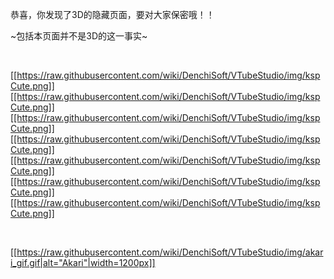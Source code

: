 恭喜，你发现了3D的隐藏页面，要对大家保密哦！！

~包括本页面并不是3D的这一事实~

<br/>

[[https://raw.githubusercontent.com/wiki/DenchiSoft/VTubeStudio/img/kspCute.png]][[https://raw.githubusercontent.com/wiki/DenchiSoft/VTubeStudio/img/kspCute.png]][[https://raw.githubusercontent.com/wiki/DenchiSoft/VTubeStudio/img/kspCute.png]][[https://raw.githubusercontent.com/wiki/DenchiSoft/VTubeStudio/img/kspCute.png]][[https://raw.githubusercontent.com/wiki/DenchiSoft/VTubeStudio/img/kspCute.png]][[https://raw.githubusercontent.com/wiki/DenchiSoft/VTubeStudio/img/kspCute.png]][[https://raw.githubusercontent.com/wiki/DenchiSoft/VTubeStudio/img/kspCute.png]]

<br/>

[[https://raw.githubusercontent.com/wiki/DenchiSoft/VTubeStudio/img/akari_gif.gif|alt="Akari"|width=1200px]]
